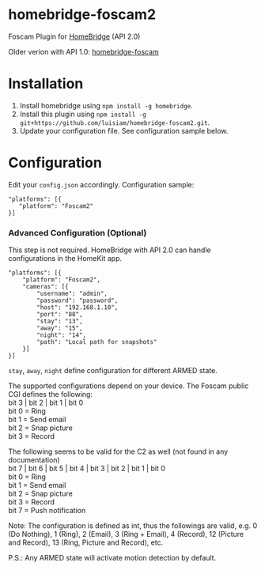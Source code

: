 # homebridge-foscam2
Foscam Plugin for [HomeBridge](https://github.com/nfarina/homebridge) (API 2.0)

Older verion with API 1.0: [homebridge-foscam](https://github.com/rooi/homebridge-foscam)

# Installation
1. Install homebridge using `npm install -g homebridge`.
2. Install this plugin using `npm install -g git+https://github.com/luisiam/homebridge-foscam2.git`.
3. Update your configuration file. See configuration sample below.

# Configuration
Edit your `config.json` accordingly. Configuration sample:
 ```
"platforms": [{
    "platform": "Foscam2"
}]
```

### Advanced Configuration (Optional)
This step is not required. HomeBridge with API 2.0 can handle configurations in the HomeKit app.
```
"platforms": [{
    "platform": "Foscam2",
    "cameras": [{
        "username": "admin",
        "password": "password",
        "host": "192.168.1.10",
        "port": "88",
        "stay": "13",
        "away": "15",
        "night": "14",
        "path": "Local path for snapshots"
    }]
}]

```
`stay`, `away`, `night` define configuration for different ARMED state.

The supported configurations depend on your device. The Foscam public CGI defines the following:<br>
bit 3 | bit 2 | bit 1 | bit 0<br>
bit 0 = Ring<br>
bit 1 = Send email<br>
bit 2 = Snap picture<br>
bit 3 = Record

The following seems to be valid for the C2 as well (not found in any documentation)<br>
bit 7 | bit 6 | bit 5 | bit 4 | bit 3 | bit 2 | bit 1 | bit 0<br>
bit 0 = Ring<br>
bit 1 = Send email<br>
bit 2 = Snap picture<br>
bit 3 = Record<br>
bit 7 = Push notification

Note: The configuration is defined as int, thus the followings are valid, e.g. 0 (Do Nothing), 1 (Ring), 2 (Email), 3 (Ring + Email), 4 (Record), 12 (Picture and Record), 13 (Ring, Picture and Record), etc.

P.S.: Any ARMED state will activate motion detection by default.

